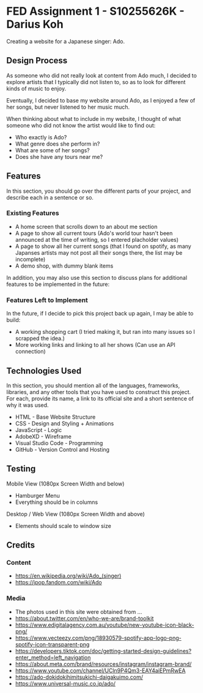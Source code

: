 # FED Assignment 1 - S10255626K - Darius Koh

Creating a website for a Japanese singer: Ado.
 
## Design Process

As someone who did not really look at content from Ado much, I decided to explore artists that I typically did not listen to, so as to look for different kinds of music to enjoy.

Eventually, I decided to base my website around Ado, as I enjoyed a few of her songs, but never listened to her music much.

When thinking about what to include in my website, I thought of what someone who did not know the artist would like to find out:
- Who exactly is Ado?
- What genre does she perform in?
- What are some of her songs?
- Does she have any tours near me?

## Features

In this section, you should go over the different parts of your project, and describe each in a sentence or so.
 
### Existing Features
- A home screen that scrolls down to an about me section
- A page to show all current tours (Ado's world tour hasn't been announced at the time of writing, so I entered placholder values)
- A page to show all her current songs (that I found on spotify, as many Japanses artists may not post all their songs there, the list may be incomplete)
- A demo shop, with dummy blank items

In addition, you may also use this section to discuss plans for additional features to be implemented in the future:

### Features Left to Implement
In the future, if I decide to pick this project back up again, I may be able to build:
- A working shopping cart (I tried making it, but ran into many issues so I scrapped the idea.)
- More working links and linking to all her shows (Can use an API connection)

## Technologies Used

In this section, you should mention all of the languages, frameworks, libraries, and any other tools that you have used to construct this project. For each, provide its name, a link to its official site and a short sentence of why it was used.

- HTML - Base Website Structure
- CSS - Design and Styling + Animations
- JavaScript - Logic
- AdobeXD - Wireframe
- Visual Studio Code - Programming
- GitHub - Version Control and Hosting


## Testing
Mobile View (1080px Screen Width and below)
- Hamburger Menu
- Everything should be in columns

Desktop / Web View (1080px Screen Width and above)
- Elements should scale to window size

## Credits

### Content
- https://en.wikipedia.org/wiki/Ado_(singer)
- https://jpop.fandom.com/wiki/Ado

### Media
- The photos used in this site were obtained from ...
- https://about.twitter.com/en/who-we-are/brand-toolkit
- https://www.edigitalagency.com.au/youtube/new-youtube-icon-black-png/
- https://www.vecteezy.com/png/18930579-spotify-app-logo-png-spotify-icon-transparent-png
- https://developers.tiktok.com/doc/getting-started-design-guidelines?enter_method=left_navigation
- https://about.meta.com/brand/resources/instagram/instagram-brand/
- https://www.youtube.com/channel/UCln9P4Qm3-EAY4aiEPmRwEA
- https://ado-dokidokihimitsukichi-daigakuimo.com/
- https://www.universal-music.co.jp/ado/